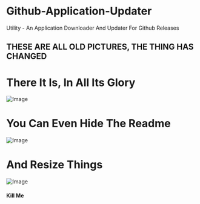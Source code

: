 # Github-Application-Updater
Utility - An Application Downloader And Updater For Github Releases
## THESE ARE ALL OLD PICTURES, THE THING HAS CHANGED

# There It Is, In All Its Glory
![Image](http://i.imgur.com/NC57YUb.png)

# You Can Even Hide The Readme
![Image](http://i.imgur.com/88vXTMb.png)

# And Resize Things
![Image](http://i.imgur.com/7CXQbun.png)

#### Kill Me
